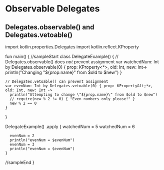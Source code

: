 # Observable Delegates

## Delegates.observable() and Delegates.vetoable()

<div class="kotlin-code">
import kotlin.properties.Delegates
import kotlin.reflect.KProperty

fun main() {
//sampleStart
  class DelegateExample() {
    // Delegates.observable() does *not* prevent assignment
    var watchedNum: Int by Delegates.observable(0) { prop: KProperty&lt;*>, old: Int, new: Int->
      println("Changing \"${prop.name}\" from $old to $new")
    }

    // Delegates.vetoable() can prevent assignment
    var evenNum: Int by Delegates.vetoable(0) { prop: KProperty&lt;*>, old: Int, new: Int ->
      println("Attempting to change \"${prop.name}\" from $old to $new")
      // require(new % 2 != 0) { "Even numbers only please!" }
      new % 2 == 0
    }
  }

  DelegateExample()
    .apply {
      watchedNum = 5
      watchedNum = 6

      evenNum = 2
      println("evenNum = $evenNum")
      evenNum = 3
      println("evenNum = $evenNum")
    }
//sampleEnd
}
</div>